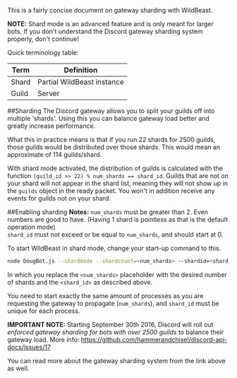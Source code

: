 This is a fairly concise document on gateway sharding with WildBeast.

**NOTE:** Shard mode is an advanced feature and is only meant for larger bots. If you don't understand the Discord gateway sharding system properly, don't continue!

Quick terminology table:

Term | Definition
--- | ---
Shard | Partial WildBeast instance
Guild | Server
   
##Sharding
The Discord gateway allows you to split your guilds off into multiple 'shards'. Using this you can balance gateway load better and greatly increase performance.

What this in practice means is that if you run 22 shards for 2500 guilds, those guilds would be distributed over those shards. This would mean an approximate of 114 guilds/shard.
    
With shard mode activated, the distribution of guilds is calculated with the function `(guild_id >> 22) % num_shards == shard_id`. Guilds that are not on your shard will not appear in the shard list, meaning they will not show up in the `guilds` object in the ready packet. You won't in addition receive any events for guilds not on your shard.

##Enabling sharding
**Notes:**
`num_shards` must be greater than 2. Even numbers are good to have. (Having 1 shard is pointless as that is the default operation mode)    
`shard_id` must not exceed or be equal to `num_shards`, and should start at 0.    

To start WildBeast in shard mode, change your start-up command to this.
```bash
node DougBot.js --shardmode --shardcount=<num_shards> --shardid=<shard_id>
```
In which you replace the `<num_shards>` placeholder with the desired number of shards and the `<shard_id>` as described above.

You need to start exactly the same amount of processes as you are requesting the gateway to propagate (`num_shards`), and `shard_id` must be unique for each process. 

**IMPORTANT NOTE:** Starting September 30th 2016, Discord will roll out *enforced gateway sharding for bots with over 2500 guilds* to balance their gateway load. More info: https://github.com/hammerandchisel/discord-api-docs/issues/17

You can read more about the gateway sharding system from the link above as well.